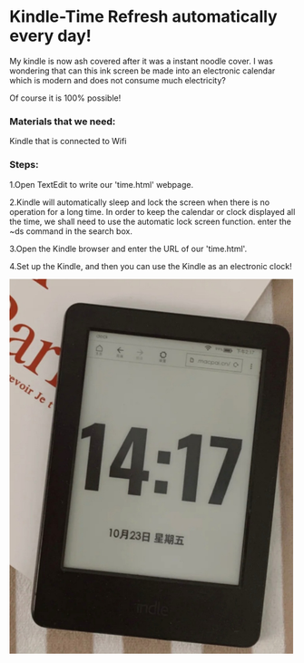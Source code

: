 # Kindle-Time Refresh automatically every day!

My kindle is now ash covered after it was a instant noodle cover. I was wondering that can this ink screen be made into an electronic calendar which is modern and does not consume much electricity? 

Of course it is 100% possible! 

### Materials that we need:
Kindle that is connected to Wifi 



### Steps:
1.Open TextEdit to write our 'time.html' webpage.

2.Kindle will automatically sleep and lock the screen when there is no operation for a long time. In order to keep the calendar or clock displayed all the time, we shall need to use the automatic lock screen function.
enter the ~ds command in the search box.

3.Open the Kindle browser and enter the URL of our 'time.html'.

4.Set up the Kindle, and then you can use the Kindle as an electronic clock!

<img src="https://github.com/nilijing/Kindle-Time/blob/master/image/Screenshot_20210320-154026_RED.jpg" width="500" />


